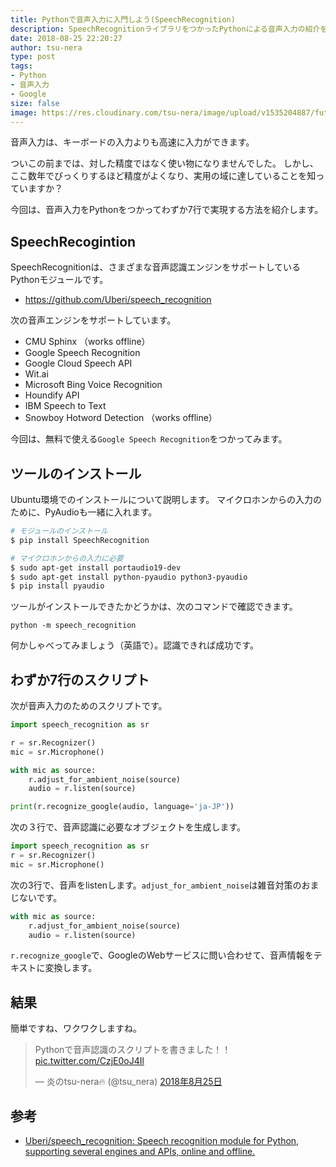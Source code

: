 ```yaml
---
title: Pythonで音声入力に入門しよう(SpeechRecognition)
description: SpeechRecognitionライブラリをつかったPythonによる音声入力の紹介をします
date: 2018-08-25 22:20:27
author: tsu-nera
type: post
tags:
- Python
- 音声入力
- Google
size: false
image: https://res.cloudinary.com/tsu-nera/image/upload/v1535204887/futurismo/thumbnails/microphone-input-device.jpg
---
```


音声入力は、キーボードの入力よりも高速に入力ができます。

ついこの前までは、対した精度ではなく使い物になりませんでした。
しかし、ここ数年でびっくりするほど精度がよくなり、実用の域に達していることを知っていますか？

今回は、音声入力をPythonをつかってわずか7行で実現する方法を紹介します。

## SpeechRecogintion

SpeechRecognitionは、さまざまな音声認識エンジンをサポートしているPythonモジュールです。

- https://github.com/Uberi/speech_recognition

次の音声エンジンをサポートしています。

- CMU Sphinx （works offline）
- Google Speech Recognition
- Google Cloud Speech API
- Wit.ai
- Microsoft Bing Voice Recognition
- Houndify API
- IBM Speech to Text
- Snowboy Hotword Detection （works offline）

今回は、無料で使える`Google Speech Recognition`をつかってみます。

## ツールのインストール

Ubuntu環境でのインストールについて説明します。 
マイクロホンからの入力のために、PyAudioも一緒に入れます。

```bash
# モジュールのインストール
$ pip install SpeechRecognition

# マイクロホンからの入力に必要
$ sudo apt-get install portaudio19-dev
$ sudo apt-get install python-pyaudio python3-pyaudio
$ pip install pyaudio
```

ツールがインストールできたかどうかは、次のコマンドで確認できます。

```
python -m speech_recognition
```

何かしゃべってみましょう（英語で）。認識できれば成功です。

## わずか7行のスクリプト

次が音声入力のためのスクリプトです。

```python
import speech_recognition as sr

r = sr.Recognizer()
mic = sr.Microphone()

with mic as source:
    r.adjust_for_ambient_noise(source)
    audio = r.listen(source)

print(r.recognize_google(audio, language='ja-JP'))
```

次の３行で、音声認識に必要なオブジェクトを生成します。

```python
import speech_recognition as sr
r = sr.Recognizer()
mic = sr.Microphone()
```

次の3行で、音声をlistenします。`adjust_for_ambient_noise`は雑音対策のおまじないです。

```python
with mic as source:
    r.adjust_for_ambient_noise(source)
    audio = r.listen(source)
```

`r.recognize_google`で、GoogleのWebサービスに問い合わせて、音声情報をテキストに変換します。

## 結果

簡単ですね、ワクワクしますね。

<blockquote class="twitter-tweet" data-lang="ja"><p lang="ja" dir="ltr">Pythonで音声認識のスクリプトを書きました！！ <a href="https://t.co/CzjE0oJ4Il">pic.twitter.com/CzjE0oJ4Il</a></p>&mdash; 炎のtsu-nera🔥 (@tsu_nera) <a href="https://twitter.com/tsu_nera/status/1033334079557644288?ref_src=twsrc%5Etfw">2018年8月25日</a></blockquote>

## 参考

- [Uberi/speech\_recognition: Speech recognition module for Python, supporting several engines and APIs, online and offline\.](https://github.com/Uberi/speech_recognition)
